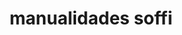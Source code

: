 ---
title: "manualidades soffi"
url: /chiquinquira/manualidades-soffi/
shop: tienda de variedades
---